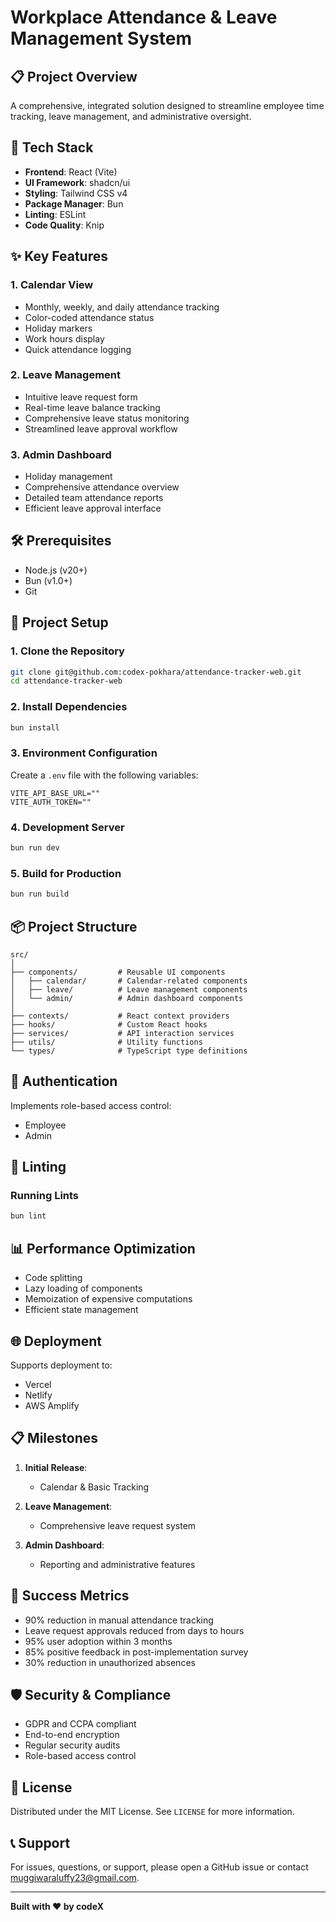 # Workplace Attendance & Leave Management System

## 📋 Project Overview

A comprehensive, integrated solution designed to streamline employee time tracking, leave management, and administrative oversight.

## 🚀 Tech Stack

- **Frontend**: React (Vite)
- **UI Framework**: shadcn/ui
- **Styling**: Tailwind CSS v4
- **Package Manager**: Bun
- **Linting**: ESLint
- **Code Quality**: Knip

## ✨ Key Features

### 1. Calendar View
- Monthly, weekly, and daily attendance tracking
- Color-coded attendance status
- Holiday markers
- Work hours display
- Quick attendance logging

### 2. Leave Management
- Intuitive leave request form
- Real-time leave balance tracking
- Comprehensive leave status monitoring
- Streamlined leave approval workflow

### 3. Admin Dashboard
- Holiday management
- Comprehensive attendance overview
- Detailed team attendance reports
- Efficient leave approval interface

## 🛠 Prerequisites

- Node.js (v20+)
- Bun (v1.0+)
- Git

## 🏁 Project Setup

### 1. Clone the Repository
```bash
git clone git@github.com:codex-pokhara/attendance-tracker-web.git
cd attendance-tracker-web
```

### 2. Install Dependencies
```bash
bun install
```

### 3. Environment Configuration
Create a `.env` file with the following variables:
```
VITE_API_BASE_URL=""
VITE_AUTH_TOKEN=""
```

### 4. Development Server
```bash
bun run dev
```

### 5. Build for Production
```bash
bun run build
```

## 📦 Project Structure
```
src/
│
├── components/         # Reusable UI components
│   ├── calendar/       # Calendar-related components
│   ├── leave/          # Leave management components
│   └── admin/          # Admin dashboard components
│
├── contexts/           # React context providers
├── hooks/              # Custom React hooks
├── services/           # API interaction services
├── utils/              # Utility functions
└── types/              # TypeScript type definitions
```

## 🔐 Authentication

Implements role-based access control:
- Employee
- Admin

## 🧪 Linting

### Running Lints
```bash
bun lint
```

## 📊 Performance Optimization

- Code splitting
- Lazy loading of components
- Memoization of expensive computations
- Efficient state management

## 🌐 Deployment

Supports deployment to:
- Vercel
- Netlify
- AWS Amplify

## 📋 Milestones

1. **Initial Release**:
   - Calendar & Basic Tracking

2. **Leave Management**:
   - Comprehensive leave request system

3. **Admin Dashboard**:
   - Reporting and administrative features

## 🎯 Success Metrics

- 90% reduction in manual attendance tracking
- Leave request approvals reduced from days to hours
- 95% user adoption within 3 months
- 85% positive feedback in post-implementation survey
- 30% reduction in unauthorized absences

## 🛡 Security & Compliance

- GDPR and CCPA compliant
- End-to-end encryption
- Regular security audits
- Role-based access control

## 📄 License

Distributed under the MIT License. See `LICENSE` for more information.

## 📞 Support

For issues, questions, or support, please open a GitHub issue or contact muggiwaraluffy23@gmail.com.

---

**Built with ❤️ by codeX**